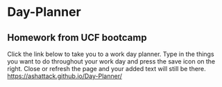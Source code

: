# Day-Planner
## Homework from UCF bootcamp
Click the link below to take you to a work day planner. 
Type in the things you want to do throughout your work day and press the save icon on the right. Close or refresh the page and your added text will still be there.  
https://ashattack.github.io/Day-Planner/

